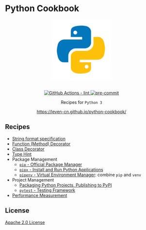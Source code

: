 # Python Cookbook

<section align="center">
  <img src="https://raw.githubusercontent.com/leven-cn/python-cookbook/main/.python-logo.png"
    alt="Python Logo" width="200" height="200" title="Python Logo">
  <br><br>
  <p>
    <a href="https://github.com/leven-cn/python-cookbook/actions/workflows/lint.yml">
      <img src="https://github.com/leven-cn/python-cookbook/actions/workflows/lint.yml/badge.svg"
      alt="GitHub Actions - lint" style="max-width:100%;">
    </a>
    <a href="https://github.com/pre-commit/pre-commit">
      <img src="https://img.shields.io/badge/pre--commit-enabled-brightgreen?logo=pre-commit&logoColor=white"
      alt="pre-commit" style="max-width:100%;">
    </a>
  </p>
  <p>Recipes for <code>Python 3</code></p>
  <p><a href="https://leven-cn.github.io/python-cookbook/">https://leven-cn.github.io/python-cookbook/</a></p>
</section>

## Recipes

- [String format specification](recipes/str_fmt_spec)
- [Function (Method) Decorator](recipes/function_decorator)
- [Class Decorator](recipes/class_decorator)
- [Type Hint](recipes/type_hint)
- Package Management
  - [`pip` - Official Package Manager](recipes/pip)
  - [`pipx` - Install and Run Python Applications](recipes/pipx)
  - [`pipenv` - Virtual Environment Manager](recipes/pipenv): combine `pip` and `venv`
- Project Management
  - [Packaging Python Projects, Publishing to PyPI](recipes/package)
  - [`pytest` - Testing Framework](recipes/pytest)
- [Performance Measurement](recipes/perf)

## License

[Apache 2.0 License](https://github.com/leven-cn/python-cookbook/blob/main/LICENSE)
